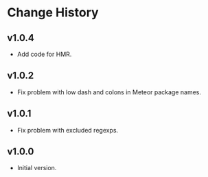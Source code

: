 Change History
==============

v1.0.4
----
* Add code for HMR.

v1.0.2
----
* Fix problem with low dash and colons in Meteor package names.

v1.0.1
----
* Fix problem with excluded regexps.

v1.0.0
----
* Initial version.
